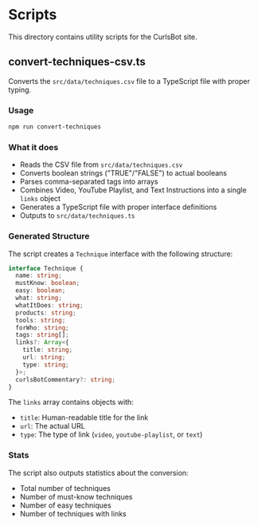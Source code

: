 # Scripts

This directory contains utility scripts for the CurlsBot site.

## convert-techniques-csv.ts

Converts the `src/data/techniques.csv` file to a TypeScript file with proper typing.

### Usage

```bash
npm run convert-techniques
```

### What it does

- Reads the CSV file from `src/data/techniques.csv`
- Converts boolean strings ("TRUE"/"FALSE") to actual booleans
- Parses comma-separated tags into arrays
- Combines Video, YouTube Playlist, and Text Instructions into a single `links` object
- Generates a TypeScript file with proper interface definitions
- Outputs to `src/data/techniques.ts`

### Generated Structure

The script creates a `Technique` interface with the following structure:

```typescript
interface Technique {
  name: string;
  mustKnow: boolean;
  easy: boolean;
  what: string;
  whatItDoes: string;
  products: string;
  tools: string;
  forWho: string;
  tags: string[];
  links?: Array<{
    title: string;
    url: string;
    type: string;
  }>;
  curlsBotCommentary?: string;
}
```

The `links` array contains objects with:

- `title`: Human-readable title for the link
- `url`: The actual URL
- `type`: The type of link (`video`, `youtube-playlist`, or `text`)

### Stats

The script also outputs statistics about the conversion:

- Total number of techniques
- Number of must-know techniques
- Number of easy techniques
- Number of techniques with links
